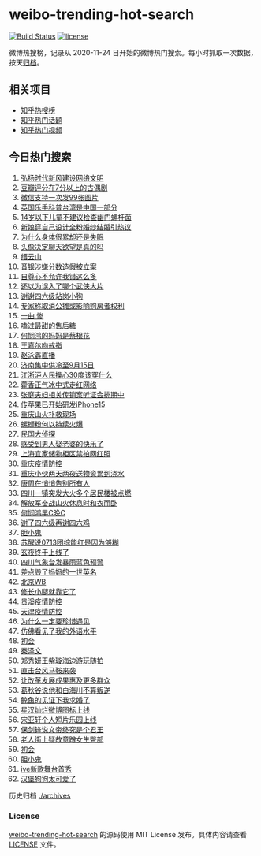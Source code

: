 # weibo-trending-hot-search

[![Build Status](https://github.com/justjavac/weibo-trending-hot-search/workflows/ci/badge.svg?branch=master)](https://github.com/justjavac/weibo-trending-hot-search/actions)
[![license](https://img.shields.io/github/license/justjavac/weibo-trending-hot-search)](https://github.com/justjavac/weibo-trending-hot-search/blob/master/LICENSE)

微博热搜榜，记录从 2020-11-24 日开始的微博热门搜索。每小时抓取一次数据，按天[归档](./archives)。

## 相关项目

- [知乎热搜榜](https://github.com/justjavac/zhihu-trending-top-search)
- [知乎热门话题](https://github.com/justjavac/zhihu-trending-hot-questions)
- [知乎热门视频](https://github.com/justjavac/zhihu-trending-hot-video)

## 今日热门搜索

<!-- BEGIN -->
<!-- 最后更新时间 Thu Aug 25 2022 03:15:00 GMT+0800 (China Standard Time) -->

1. [弘扬时代新风建设网络文明](https://s.weibo.com//weibo?q=%23%E5%BC%98%E6%89%AC%E6%97%B6%E4%BB%A3%E6%96%B0%E9%A3%8E%E5%BB%BA%E8%AE%BE%E7%BD%91%E7%BB%9C%E6%96%87%E6%98%8E%23&Refer=new_time)
1. [豆瓣评分在7分以上的古偶剧](https://s.weibo.com//weibo?q=%23%E8%B1%86%E7%93%A3%E8%AF%84%E5%88%86%E5%9C%A87%E5%88%86%E4%BB%A5%E4%B8%8A%E7%9A%84%E5%8F%A4%E5%81%B6%E5%89%A7%23&Refer=top)
1. [微信支持一次发99张图片](https://s.weibo.com//weibo?q=%23%E5%BE%AE%E4%BF%A1%E6%94%AF%E6%8C%81%E4%B8%80%E6%AC%A1%E5%8F%9199%E5%BC%A0%E5%9B%BE%E7%89%87%23&Refer=top)
1. [英国乐手科普台湾是中国一部分](https://s.weibo.com//weibo?q=%23%E8%8B%B1%E5%9B%BD%E4%B9%90%E6%89%8B%E7%A7%91%E6%99%AE%E5%8F%B0%E6%B9%BE%E6%98%AF%E4%B8%AD%E5%9B%BD%E4%B8%80%E9%83%A8%E5%88%86%23&Refer=top)
1. [14岁以下儿童不建议检查幽门螺杆菌](https://s.weibo.com//weibo?q=%2314%E5%B2%81%E4%BB%A5%E4%B8%8B%E5%84%BF%E7%AB%A5%E4%B8%8D%E5%BB%BA%E8%AE%AE%E6%A3%80%E6%9F%A5%E5%B9%BD%E9%97%A8%E8%9E%BA%E6%9D%86%E8%8F%8C%23&Refer=top)
1. [新娘穿自己设计全粉婚纱结婚引热议](https://s.weibo.com//weibo?q=%23%E6%96%B0%E5%A8%98%E7%A9%BF%E8%87%AA%E5%B7%B1%E8%AE%BE%E8%AE%A1%E5%85%A8%E7%B2%89%E5%A9%9A%E7%BA%B1%E7%BB%93%E5%A9%9A%E5%BC%95%E7%83%AD%E8%AE%AE%23&Refer=top)
1. [为什么身体很累却还是失眠](https://s.weibo.com//weibo?q=%23%E4%B8%BA%E4%BB%80%E4%B9%88%E8%BA%AB%E4%BD%93%E5%BE%88%E7%B4%AF%E5%8D%B4%E8%BF%98%E6%98%AF%E5%A4%B1%E7%9C%A0%23&Refer=top)
1. [头像决定聊天欲望是真的吗](https://s.weibo.com//weibo?q=%23%E5%A4%B4%E5%83%8F%E5%86%B3%E5%AE%9A%E8%81%8A%E5%A4%A9%E6%AC%B2%E6%9C%9B%E6%98%AF%E7%9C%9F%E7%9A%84%E5%90%97%23&Refer=top)
1. [缙云山](https://s.weibo.com//weibo?q=%E7%BC%99%E4%BA%91%E5%B1%B1&Refer=top)
1. [音银涉嫌分数造假被立案](https://s.weibo.com//weibo?q=%23%E9%9F%B3%E9%93%B6%E6%B6%89%E5%AB%8C%E5%88%86%E6%95%B0%E9%80%A0%E5%81%87%E8%A2%AB%E7%AB%8B%E6%A1%88%23&Refer=top)
1. [自尊心不允许我错这么多](https://s.weibo.com//weibo?q=%23%E8%87%AA%E5%B0%8A%E5%BF%83%E4%B8%8D%E5%85%81%E8%AE%B8%E6%88%91%E9%94%99%E8%BF%99%E4%B9%88%E5%A4%9A%23&Refer=top)
1. [还以为误入了哪个武侠大片](https://s.weibo.com//weibo?q=%23%E8%BF%98%E4%BB%A5%E4%B8%BA%E8%AF%AF%E5%85%A5%E4%BA%86%E5%93%AA%E4%B8%AA%E6%AD%A6%E4%BE%A0%E5%A4%A7%E7%89%87%23&Refer=top)
1. [谢谢四六级站岗小狗](https://s.weibo.com//weibo?q=%23%E8%B0%A2%E8%B0%A2%E5%9B%9B%E5%85%AD%E7%BA%A7%E7%AB%99%E5%B2%97%E5%B0%8F%E7%8B%97%23&Refer=top)
1. [专家称取消公摊或影响购房者权利](https://s.weibo.com//weibo?q=%23%E4%B8%93%E5%AE%B6%E7%A7%B0%E5%8F%96%E6%B6%88%E5%85%AC%E6%91%8A%E6%88%96%E5%BD%B1%E5%93%8D%E8%B4%AD%E6%88%BF%E8%80%85%E6%9D%83%E5%88%A9%23&Refer=top)
1. [一曲 惨](https://s.weibo.com//weibo?q=%E4%B8%80%E6%9B%B2%20%E6%83%A8&Refer=top)
1. [嗑过最甜的售后糖](https://s.weibo.com//weibo?q=%23%E5%97%91%E8%BF%87%E6%9C%80%E7%94%9C%E7%9A%84%E5%94%AE%E5%90%8E%E7%B3%96%23&Refer=top)
1. [何悯鸿的妈妈是蔡根花](https://s.weibo.com//weibo?q=%23%E4%BD%95%E6%82%AF%E9%B8%BF%E7%9A%84%E5%A6%88%E5%A6%88%E6%98%AF%E8%94%A1%E6%A0%B9%E8%8A%B1%23&Refer=top)
1. [王嘉尔吻戒指](https://s.weibo.com//weibo?q=%E7%8E%8B%E5%98%89%E5%B0%94%E5%90%BB%E6%88%92%E6%8C%87&Refer=top)
1. [赵泳鑫直播](https://s.weibo.com//weibo?q=%E8%B5%B5%E6%B3%B3%E9%91%AB%E7%9B%B4%E6%92%AD&Refer=top)
1. [济南集中供冷至9月15日](https://s.weibo.com//weibo?q=%23%E6%B5%8E%E5%8D%97%E9%9B%86%E4%B8%AD%E4%BE%9B%E5%86%B7%E8%87%B39%E6%9C%8815%E6%97%A5%23&Refer=top)
1. [江浙沪人民操心30度该穿什么](https://s.weibo.com//weibo?q=%23%E6%B1%9F%E6%B5%99%E6%B2%AA%E4%BA%BA%E6%B0%91%E6%93%8D%E5%BF%8330%E5%BA%A6%E8%AF%A5%E7%A9%BF%E4%BB%80%E4%B9%88%23&Refer=top)
1. [藿香正气冰中式走红网络](https://s.weibo.com//weibo?q=%23%E8%97%BF%E9%A6%99%E6%AD%A3%E6%B0%94%E5%86%B0%E4%B8%AD%E5%BC%8F%E8%B5%B0%E7%BA%A2%E7%BD%91%E7%BB%9C%23&Refer=top)
1. [张庭夫妇相关传销案听证会排期中](https://s.weibo.com//weibo?q=%23%E5%BC%A0%E5%BA%AD%E5%A4%AB%E5%A6%87%E7%9B%B8%E5%85%B3%E4%BC%A0%E9%94%80%E6%A1%88%E5%90%AC%E8%AF%81%E4%BC%9A%E6%8E%92%E6%9C%9F%E4%B8%AD%23&Refer=top)
1. [传苹果已开始研发iPhone15](https://s.weibo.com//weibo?q=%23%E4%BC%A0%E8%8B%B9%E6%9E%9C%E5%B7%B2%E5%BC%80%E5%A7%8B%E7%A0%94%E5%8F%91iPhone15%23&Refer=top)
1. [重庆山火扑救现场](https://s.weibo.com//weibo?q=%23%E9%87%8D%E5%BA%86%E5%B1%B1%E7%81%AB%E6%89%91%E6%95%91%E7%8E%B0%E5%9C%BA%23&Refer=top)
1. [螺蛳粉何以持续火爆](https://s.weibo.com//weibo?q=%23%E8%9E%BA%E8%9B%B3%E7%B2%89%E4%BD%95%E4%BB%A5%E6%8C%81%E7%BB%AD%E7%81%AB%E7%88%86%23&Refer=top)
1. [民国大侦探](https://s.weibo.com//weibo?q=%E6%B0%91%E5%9B%BD%E5%A4%A7%E4%BE%A6%E6%8E%A2&Refer=top)
1. [感受到男人娶老婆的快乐了](https://s.weibo.com//weibo?q=%23%E6%84%9F%E5%8F%97%E5%88%B0%E7%94%B7%E4%BA%BA%E5%A8%B6%E8%80%81%E5%A9%86%E7%9A%84%E5%BF%AB%E4%B9%90%E4%BA%86%23&Refer=top)
1. [上海宜家储物柜区禁拍网红照](https://s.weibo.com//weibo?q=%23%E4%B8%8A%E6%B5%B7%E5%AE%9C%E5%AE%B6%E5%82%A8%E7%89%A9%E6%9F%9C%E5%8C%BA%E7%A6%81%E6%8B%8D%E7%BD%91%E7%BA%A2%E7%85%A7%23&Refer=top)
1. [重庆疫情防控](https://s.weibo.com//weibo?q=%23%E9%87%8D%E5%BA%86%E7%96%AB%E6%83%85%E9%98%B2%E6%8E%A7%23&Refer=top)
1. [重庆小伙两天两夜送物资累到浇水](https://s.weibo.com//weibo?q=%23%E9%87%8D%E5%BA%86%E5%B0%8F%E4%BC%99%E4%B8%A4%E5%A4%A9%E4%B8%A4%E5%A4%9C%E9%80%81%E7%89%A9%E8%B5%84%E7%B4%AF%E5%88%B0%E6%B5%87%E6%B0%B4%23&Refer=top)
1. [唐周在悄悄告别所有人](https://s.weibo.com//weibo?q=%23%E5%94%90%E5%91%A8%E5%9C%A8%E6%82%84%E6%82%84%E5%91%8A%E5%88%AB%E6%89%80%E6%9C%89%E4%BA%BA%23&Refer=top)
1. [四川一镇突发大火多个居民楼被点燃](https://s.weibo.com//weibo?q=%23%E5%9B%9B%E5%B7%9D%E4%B8%80%E9%95%87%E7%AA%81%E5%8F%91%E5%A4%A7%E7%81%AB%E5%A4%9A%E4%B8%AA%E5%B1%85%E6%B0%91%E6%A5%BC%E8%A2%AB%E7%82%B9%E7%87%83%23&Refer=top)
1. [解放军奋战山火休息时和衣而卧](https://s.weibo.com//weibo?q=%23%E8%A7%A3%E6%94%BE%E5%86%9B%E5%A5%8B%E6%88%98%E5%B1%B1%E7%81%AB%E4%BC%91%E6%81%AF%E6%97%B6%E5%92%8C%E8%A1%A3%E8%80%8C%E5%8D%A7%23&Refer=top)
1. [何悯鸿早C晚C](https://s.weibo.com//weibo?q=%23%E4%BD%95%E6%82%AF%E9%B8%BF%E6%97%A9C%E6%99%9AC%23&Refer=top)
1. [谢了四六级再谢四六鸡](https://s.weibo.com//weibo?q=%23%E8%B0%A2%E4%BA%86%E5%9B%9B%E5%85%AD%E7%BA%A7%E5%86%8D%E8%B0%A2%E5%9B%9B%E5%85%AD%E9%B8%A1%23&Refer=top)
1. [胆小鬼](https://s.weibo.com//weibo?q=%E8%83%86%E5%B0%8F%E9%AC%BC&Refer=top)
1. [苏醒说0713团综能红是因为够糊](https://s.weibo.com//weibo?q=%23%E8%8B%8F%E9%86%92%E8%AF%B40713%E5%9B%A2%E7%BB%BC%E8%83%BD%E7%BA%A2%E6%98%AF%E5%9B%A0%E4%B8%BA%E5%A4%9F%E7%B3%8A%23&Refer=top)
1. [玄夜终于上线了](https://s.weibo.com//weibo?q=%23%E7%8E%84%E5%A4%9C%E7%BB%88%E4%BA%8E%E4%B8%8A%E7%BA%BF%E4%BA%86%23&Refer=top)
1. [四川气象台发暴雨蓝色预警](https://s.weibo.com//weibo?q=%23%E5%9B%9B%E5%B7%9D%E6%B0%94%E8%B1%A1%E5%8F%B0%E5%8F%91%E6%9A%B4%E9%9B%A8%E8%93%9D%E8%89%B2%E9%A2%84%E8%AD%A6%23&Refer=top)
1. [差点毁了妈妈的一世英名](https://s.weibo.com//weibo?q=%23%E5%B7%AE%E7%82%B9%E6%AF%81%E4%BA%86%E5%A6%88%E5%A6%88%E7%9A%84%E4%B8%80%E4%B8%96%E8%8B%B1%E5%90%8D%23&Refer=top)
1. [北京WB](https://s.weibo.com//weibo?q=%E5%8C%97%E4%BA%ACWB&Refer=top)
1. [修长小腿就靠它了](https://s.weibo.com//weibo?q=%23%E4%BF%AE%E9%95%BF%E5%B0%8F%E8%85%BF%E5%B0%B1%E9%9D%A0%E5%AE%83%E4%BA%86%23&Refer=top)
1. [贵溪疫情防控](https://s.weibo.com//weibo?q=%E8%B4%B5%E6%BA%AA%E7%96%AB%E6%83%85%E9%98%B2%E6%8E%A7&Refer=top)
1. [天津疫情防控](https://s.weibo.com//weibo?q=%23%E5%A4%A9%E6%B4%A5%E7%96%AB%E6%83%85%E9%98%B2%E6%8E%A7%23&Refer=top)
1. [为什么一定要珍惜遇见](https://s.weibo.com//weibo?q=%23%E4%B8%BA%E4%BB%80%E4%B9%88%E4%B8%80%E5%AE%9A%E8%A6%81%E7%8F%8D%E6%83%9C%E9%81%87%E8%A7%81%23&Refer=top)
1. [仿佛看见了我的外语水平](https://s.weibo.com//weibo?q=%23%E4%BB%BF%E4%BD%9B%E7%9C%8B%E8%A7%81%E4%BA%86%E6%88%91%E7%9A%84%E5%A4%96%E8%AF%AD%E6%B0%B4%E5%B9%B3%23&Refer=top)
1. [初会](https://s.weibo.com//weibo?q=%23%E5%88%9D%E4%BC%9A%23&Refer=top)
1. [秦泽文](https://s.weibo.com//weibo?q=%E7%A7%A6%E6%B3%BD%E6%96%87&Refer=top)
1. [郑秀妍王紫璇海边游玩随拍](https://s.weibo.com//weibo?q=%23%E9%83%91%E7%A7%80%E5%A6%8D%E7%8E%8B%E7%B4%AB%E7%92%87%E6%B5%B7%E8%BE%B9%E6%B8%B8%E7%8E%A9%E9%9A%8F%E6%8B%8D%23&Refer=top)
1. [直击台风马鞍来袭](https://s.weibo.com//weibo?q=%23%E7%9B%B4%E5%87%BB%E5%8F%B0%E9%A3%8E%E9%A9%AC%E9%9E%8D%E6%9D%A5%E8%A2%AD%23&Refer=top)
1. [让改革发展成果惠及更多群众](https://s.weibo.com//weibo?q=%23%E8%AE%A9%E6%94%B9%E9%9D%A9%E5%8F%91%E5%B1%95%E6%88%90%E6%9E%9C%E6%83%A0%E5%8F%8A%E6%9B%B4%E5%A4%9A%E7%BE%A4%E4%BC%97%23&Refer=new_time)
1. [葛秋谷说他和白海川不算叛逆](https://s.weibo.com//weibo?q=%23%E8%91%9B%E7%A7%8B%E8%B0%B7%E8%AF%B4%E4%BB%96%E5%92%8C%E7%99%BD%E6%B5%B7%E5%B7%9D%E4%B8%8D%E7%AE%97%E5%8F%9B%E9%80%86%23&Refer=top)
1. [鲸鱼的见证下我求婚了](https://s.weibo.com//weibo?q=%23%E9%B2%B8%E9%B1%BC%E7%9A%84%E8%A7%81%E8%AF%81%E4%B8%8B%E6%88%91%E6%B1%82%E5%A9%9A%E4%BA%86%23&Refer=top)
1. [星汉灿烂微博图标上线](https://s.weibo.com//weibo?q=%23%E6%98%9F%E6%B1%89%E7%81%BF%E7%83%82%E5%BE%AE%E5%8D%9A%E5%9B%BE%E6%A0%87%E4%B8%8A%E7%BA%BF%23&Refer=top)
1. [宋亚轩个人短片乐园上线](https://s.weibo.com//weibo?q=%23%E5%AE%8B%E4%BA%9A%E8%BD%A9%E4%B8%AA%E4%BA%BA%E7%9F%AD%E7%89%87%E4%B9%90%E5%9B%AD%E4%B8%8A%E7%BA%BF%23&Refer=top)
1. [保剑锋说文帝终究是个君王](https://s.weibo.com//weibo?q=%23%E4%BF%9D%E5%89%91%E9%94%8B%E8%AF%B4%E6%96%87%E5%B8%9D%E7%BB%88%E7%A9%B6%E6%98%AF%E4%B8%AA%E5%90%9B%E7%8E%8B%23&Refer=top)
1. [老人街上疑故意蹭女生臀部](https://s.weibo.com//weibo?q=%23%E8%80%81%E4%BA%BA%E8%A1%97%E4%B8%8A%E7%96%91%E6%95%85%E6%84%8F%E8%B9%AD%E5%A5%B3%E7%94%9F%E8%87%80%E9%83%A8%23&Refer=top)
1. [初会](https://s.weibo.com//weibo?q=%E5%88%9D%E4%BC%9A&Refer=top)
1. [胆小鬼](https://s.weibo.com//weibo?q=%23%E8%83%86%E5%B0%8F%E9%AC%BC%23&Refer=top)
1. [ive新歌舞台首秀](https://s.weibo.com//weibo?q=%23ive%E6%96%B0%E6%AD%8C%E8%88%9E%E5%8F%B0%E9%A6%96%E7%A7%80%23&Refer=top)
1. [汉堡狗狗太可爱了](https://s.weibo.com//weibo?q=%23%E6%B1%89%E5%A0%A1%E7%8B%97%E7%8B%97%E5%A4%AA%E5%8F%AF%E7%88%B1%E4%BA%86%23&Refer=top)

<!-- END -->

历史归档 [./archives](./archives)

### License

[weibo-trending-hot-search](https://github.com/justjavac/weibo-trending-hot-search)
的源码使用 MIT License 发布。具体内容请查看 [LICENSE](./LICENSE) 文件。
